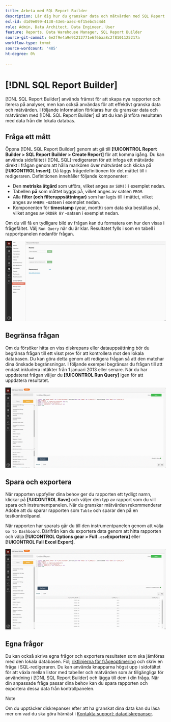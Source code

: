 ```yaml
---
title: Arbeta med SQL Report Builder
description: Lär dig hur du granskar data och mätvärden med SQL Report Builder så att du kan jämföra resultaten med data från din lokala databas.
exl-id: d1d9e099-4138-43e6-aaec-6f15ebc5c4d4
role: Admin, Data Architect, Data Engineer, User
feature: Reports, Data Warehouse Manager, SQL Report Builder
source-git-commit: 6e2f9e4a9e91212771e6f6baa8c2f8101125217a
workflow-type: tm+mt
source-wordcount: '485'
ht-degree: 0%

---
```


# [!DNL SQL Report Builder]

[!DNL SQL Report Builder] används främst för att skapa nya rapporter och iterera på analyser, men kan också användas för att effektivt granska data och mätvärden. I följande information förklaras hur du granskar data och mätvärden med [!DNL SQL Report Builder] så att du kan jämföra resultaten med data från din lokala databas.

## Fråga ett mått

Öppna [!DNL SQL Report Builder] genom att gå till **[!UICONTROL Report Builder > SQL Report Builder > Create Report]** för att komma igång. Du kan använda sidofältet i [!DNL SQL]-redigeraren för att infoga ett mätvärde direkt i frågan genom att hålla markören över mätvärdet och klicka på **[!UICONTROL Insert]**. Då läggs frågedefinitionen för det måttet till i redigeraren. Definitionen innehåller följande komponenter:

- Den **metriska åtgärd** som utförs, vilket anges av `SUM()` i exemplet nedan.
- Tabellen **på** som måttet byggs på, vilket anges av satsen `FROM`.
- Alla **filter (och filteruppsättningar)** som har lagts till i måttet, vilket anges av `WHERE` -satsen i exemplet nedan.
- Komponenten för **timestamp** (year, month) som data ska beställas på, vilket anges av `ORDER BY` -satsen i exemplet nedan.

Om du vill få en tydligare bild av frågan kan du formatera om hur den visas i frågefältet. Välj `Run Query` när du är klar. Resultatet fylls i som en tabell i rapportpanelen nedanför frågan.

![](../../assets/run-query-results.gif)

## Begränsa frågan

Om du försöker hitta en viss diskrepans eller datauppsättning bör du begränsa frågan till ett visst prov för att kontrollera mot den lokala databasen. Du kan göra detta genom att redigera frågan så att den matchar dina önskade begränsningar. I följande exempel begränsar du frågan till att endast inkludera intäkter från 1 januari 2013 eller senare. När du har uppdaterat frågan väljer du **[!UICONTROL Run Query]** igen för att uppdatera resultatet.

![](../../assets/restricting-query.gif)

## Spara och exportera

När rapporten uppfyller dina behov ger du rapporten ett tydligt namn, klickar på **[!UICONTROL Save]** och väljer den typ av rapport som du vill spara och instrumentpanelen. När du granskar mätvärden rekommenderar Adobe att du sparar rapporten som `Table` och sparar den på en testkontrollpanel.

När rapporten har sparats går du till den instrumentpanelen genom att välja `Go to Dashboard`. Därifrån kan du exportera data genom att hitta rapporten och välja **[!UICONTROL Options gear > Full `.csv`Exportera]** eller **[!UICONTROL Full Excel Export]**.

![](../../assets/export-dboard-data.gif)

## Egna frågor

Du kan också skriva egna frågor och exportera resultaten som ska jämföras med den lokala databasen. Följ [riktlinjerna för frågeoptimering](../../best-practices/optimizing-your-sql-queries.md) och skriv en fråga i SQL-redigeraren. Du kan använda knapparna högst upp i sidofältet för att växla mellan listor med tabeller och mätvärden som är tillgängliga för användning i [!DNL SQL Report Builder] och lägga till dem i din fråga. När din anpassade fråga passar dina behov kan du spara rapporten och exportera dessa data från kontrollpanelen.

>[!NOTE]
>
>Om du upptäcker diskrepanser efter att ha granskat dina data kan du läsa mer om vad du ska göra härnäst i [Kontakta support: datadiskrepanser](https://experienceleague.adobe.com/docs/commerce-knowledge-base/kb/troubleshooting/miscellaneous/mbi-data-discrepancies.html).
